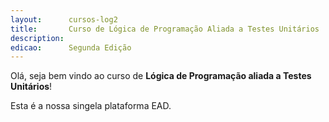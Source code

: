 ```yaml
---
layout:      cursos-log2
title:       Curso de Lógica de Programação Aliada a Testes Unitários
description:
edicao:      Segunda Edição
---
```


Olá, seja bem vindo ao curso de __Lógica de Programação aliada a Testes Unitários__!

Esta é a nossa singela plataforma EAD.

